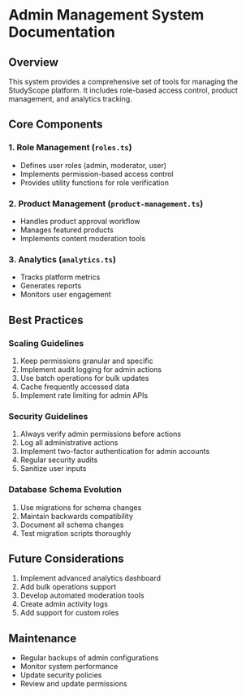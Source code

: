 # Admin Management System Documentation

## Overview
This system provides a comprehensive set of tools for managing the StudyScope platform. It includes role-based access control, product management, and analytics tracking.

## Core Components

### 1. Role Management (`roles.ts`)
- Defines user roles (admin, moderator, user)
- Implements permission-based access control
- Provides utility functions for role verification

### 2. Product Management (`product-management.ts`)
- Handles product approval workflow
- Manages featured products
- Implements content moderation tools

### 3. Analytics (`analytics.ts`)
- Tracks platform metrics
- Generates reports
- Monitors user engagement

## Best Practices

### Scaling Guidelines
1. Keep permissions granular and specific
2. Implement audit logging for admin actions
3. Use batch operations for bulk updates
4. Cache frequently accessed data
5. Implement rate limiting for admin APIs

### Security Guidelines
1. Always verify admin permissions before actions
2. Log all administrative actions
3. Implement two-factor authentication for admin accounts
4. Regular security audits
5. Sanitize user inputs

### Database Schema Evolution
1. Use migrations for schema changes
2. Maintain backwards compatibility
3. Document all schema changes
4. Test migration scripts thoroughly

## Future Considerations
1. Implement advanced analytics dashboard
2. Add bulk operations support
3. Develop automated moderation tools
4. Create admin activity logs
5. Add support for custom roles

## Maintenance
- Regular backups of admin configurations
- Monitor system performance
- Update security policies
- Review and update permissions